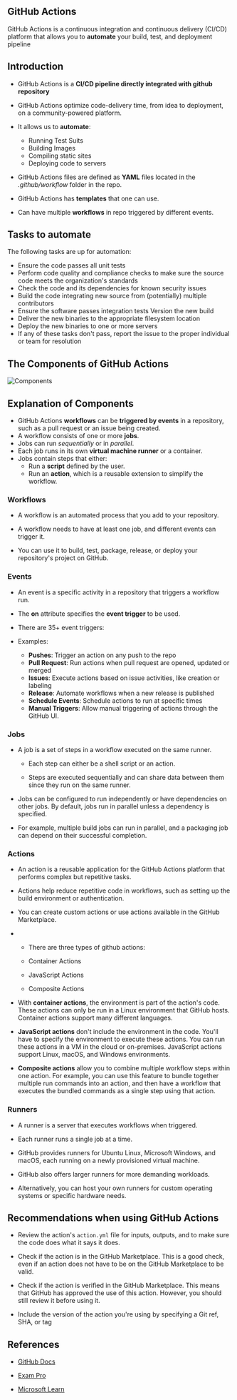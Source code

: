 ## GitHub Actions

GitHub Actions is a continuous integration and continuous delivery (CI/CD) platform that allows you to **automate** your build, test, and deployment pipeline

## Introduction

- GitHub Actions is a **CI/CD pipeline directly integrated with github repository**

- GitHub Actions optimize code-delivery time, from idea to deployment, on a community-powered platform.

- It allows us to **automate**:

  - Running Test Suits
  - Building Images
  - Compiling static sites
  - Deploying code to servers

- GitHub Actions files are defined as **YAML** files located in the _.github/workflow_ folder in the repo.

- GitHub Actions has **templates** that one can use.

- Can have multiple **workflows** in repo triggered by different events.

## Tasks to automate

The following tasks are up for automation:

- Ensure the code passes all unit tests
- Perform code quality and compliance checks to make sure the source code meets the organization's standards
- Check the code and its dependencies for known security issues
- Build the code integrating new source from (potentially) multiple contributors
- Ensure the software passes integration tests
  Version the new build
- Deliver the new binaries to the appropriate filesystem location
- Deploy the new binaries to one or more servers
- If any of these tasks don't pass, report the issue to the proper individual or team for resolution

## The Components of GitHub Actions

![Components](https://learn.microsoft.com/en-us/training/github/github-actions-automate-tasks/media/github-actions-workflow-components.png)

## Explanation of Components

- GitHub Actions **workflows** can be **triggered by events** in a repository, such as a pull request or an issue being created.
- A workflow consists of one or more **jobs**.
- Jobs can run _sequentially_ or in _parallel_.
- Each job runs in its own **virtual machine runner** or a container.
- Jobs contain steps that either:
  - Run a **script** defined by the user.
  - Run an **action**, which is a reusable extension to simplify the workflow.

### Workflows

- A workflow is an automated process that you add to your repository.

- A workflow needs to have at least one job, and different events can trigger it.

- You can use it to build, test, package, release, or deploy your repository's project on GitHub.

### Events

- An event is a specific activity in a repository that triggers a workflow run.

- The **on** attribute specifies the **event trigger** to be used.

- There are 35+ event triggers:

- Examples:
  - **Pushes**: Trigger an action on any push to the repo
  - **Pull Request**: Run actions when pull request are opened, updated or merged
  - **Issues**: Execute actions based on issue activities, like creation or labeling
  - **Release**: Automate workflows when a new release is published
  - **Schedule Events**: Schedule actions to run at specific times
  - **Manual Triggers**: Allow manual triggering of actions through the GitHub UI.

### Jobs

- A job is a set of steps in a workflow executed on the same runner.

  - Each step can either be a shell script or an action.

  - Steps are executed sequentially and can share data between them since they run on the same runner.

- Jobs can be configured to run independently or have dependencies on other jobs. By default, jobs run in parallel unless a dependency is specified.

- For example, multiple build jobs can run in parallel, and a packaging job can depend on their successful completion.

### Actions

- An action is a reusable application for the GitHub Actions platform that performs complex but repetitive tasks.

- Actions help reduce repetitive code in workflows, such as setting up the build environment or authentication.

- You can create custom actions or use actions available in the GitHub Marketplace.

- - There are three types of github actions:

  - Container Actions
  - JavaScript Actions
  - Composite Actions

- With **container actions**, the environment is part of the action's code. These actions can only be run in a Linux environment that GitHub hosts. Container actions support many different languages.

- **JavaScript actions** don't include the environment in the code. You'll have to specify the environment to execute these actions. You can run these actions in a VM in the cloud or on-premises. JavaScript actions support Linux, macOS, and Windows environments.

- **Composite actions** allow you to combine multiple workflow steps within one action. For example, you can use this feature to bundle together multiple run commands into an action, and then have a workflow that executes the bundled commands as a single step using that action.

### Runners

- A runner is a server that executes workflows when triggered.

- Each runner runs a single job at a time.

- GitHub provides runners for Ubuntu Linux, Microsoft Windows, and macOS, each running on a newly provisioned virtual machine.

- GitHub also offers larger runners for more demanding workloads.

- Alternatively, you can host your own runners for custom operating systems or specific hardware needs.

## Recommendations when using GitHub Actions

- Review the action's `action.yml` file for inputs, outputs, and to make sure the code does what it says it does.

- Check if the action is in the GitHub Marketplace. This is a good check, even if an action does not have to be on the GitHub Marketplace to be valid.

- Check if the action is verified in the GitHub Marketplace. This means that GitHub has approved the use of this action. However, you should still review it before using it.

- Include the version of the action you're using by specifying a Git ref, SHA, or tag

## References

- [GitHub Docs](https://docs.github.com/en/actions/about-github-actions/understanding-github-actions)

- [Exam Pro](https://www.exampro.co/github-actions)

- [Microsoft Learn](https://learn.microsoft.com/en-us/training/modules/github-actions-automate-tasks/?source=docs)
